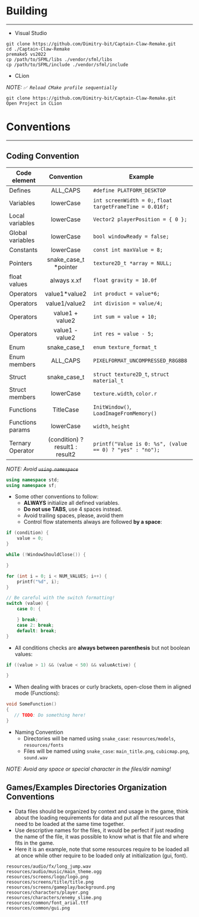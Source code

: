 # Building

---

- Visual Studio
 
```commandline
git clone https://github.com/Dimitry-bit/Captain-Claw-Remake.git
cd ./Captain-Claw-Remake
premake5 vs2022
cp /path/to/SFML/libs ./vendor/sfml/libs
cp /path/to/SFML/include ./vendor/sfml/include
```

- CLion
 
_NOTE: `✅ Reload CMake profile sequentially`_
```commandline
git clone https://github.com/Dimitry-bit/Captain-Claw-Remake.git
Open Project in CLion
```

# Conventions

---

## Coding Convention

Code element | Convention | Example
--- | :---: | ---
Defines | ALL_CAPS | `#define PLATFORM_DESKTOP`
Variables | lowerCase | `int screenWidth = 0;`, `float targetFrameTime = 0.016f;`
Local variables | lowerCase | `Vector2 playerPosition = { 0 };`
Global variables | lowerCase | `bool windowReady = false;`
Constants | lowerCase | `const int maxValue = 8;`
Pointers | snake_case_t *pointer | `texture2D_t *array = NULL;`
float values | always x.xf | `float gravity = 10.0f`
Operators | value1*value2 | `int product = value*6;`
Operators | value1/value2 | `int division = value/4;`
Operators | value1 + value2 | `int sum = value + 10;`
Operators | value1 - value2 | `int res = value - 5;`
Enum | snake_case_t | `enum texture_format_t`
Enum members | ALL_CAPS | `PIXELFORMAT_UNCOMPRESSED_R8G8B8`
Struct | snake_case_t | `struct texture2D_t`, `struct material_t`
Struct members | lowerCase | `texture.width`, `color.r`
Functions | TitleCase | `InitWindow()`, `LoadImageFromMemory()`
Functions params | lowerCase | `width`, `height`
Ternary Operator | (condition) ? result1 : result2 | `printf("Value is 0: %s", (value == 0) ? "yes" : "no");`

_NOTE: Avoid ~~`using namespace`~~_
```cpp 
using namespace std;
using namespace sf;
```

- Some other conventions to follow:
	 - **ALWAYS** initialize all defined variables.
	 - **Do not use TABS**, use 4 spaces instead.
	 - Avoid trailing spaces, please, avoid them
	 - Control flow statements always are followed **by a space**:

```cpp
if (condition) {
	value = 0;
}

while (!WindowShouldClose()) {

}

for (int i = 0; i < NUM_VALUES; i++) {
	printf("%d", i);
}

// Be careful with the switch formatting!
switch (value) {
    case 0: {

    } break;
    case 2: break;
    default: break;
}
```

 - All conditions checks are **always between parenthesis** but not boolean values:
```cpp
if ((value > 1) && (value < 50) && valueActive) {

}
```

 - When dealing with braces or curly brackets, open-close them in aligned mode (Functions):
```cpp
void SomeFunction()
{
   // TODO: Do something here!
}
```

* Naming Convention
	- Directories will be named using `snake_case`: `resources/models`, `resources/fonts`
	- Files will be named using `snake_case`: `main_title.png`, `cubicmap.png`, `sound.wav`

_NOTE: Avoid any space or special character in the files/dir naming!_ 

## Games/Examples Directories Organization Conventions
  
 - Data files should be organized by context and usage in the game, think about the loading requirements for data and put all the resources that need to be loaded at the same time together.
 - Use descriptive names for the files, it would be perfect if just reading the name of the file, it was possible to know what is that file and where fits in the game.
 - Here it is an example, note that some resources require to be loaded all at once while other require to be loaded only at initialization (gui, font).
  
```
resources/audio/fx/long_jump.wav
resources/audio/music/main_theme.ogg
resources/screens/logo/logo.png
resources/screens/title/title.png
resources/screens/gameplay/background.png
resources/characters/player.png
resources/characters/enemy_slime.png
resources/common/font_arial.ttf
resources/common/gui.png
```